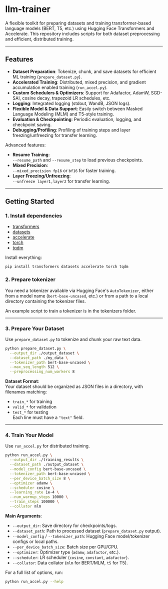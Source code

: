 # llm-trainer

A flexible toolkit for preparing datasets and training transformer-based language models (BERT, T5, etc.) using Hugging Face Transformers and Accelerate. This repository includes scripts for both dataset preprocessing and efficient, distributed training.

---

## Features

- **Dataset Preparation**: Tokenize, chunk, and save datasets for efficient ML training (`prepare_dataset.py`).
- **Accelerated Training**: Distributed, mixed precision, and gradient accumulation enabled training (`run_accel.py`).
- **Custom Schedulers & Optimizers**: Support for Adafactor, AdamW, SGD-SAI, cosine decay, trapezoid LR schedules, etc.
- **Logging**: Integrated logging (stdout, WandB, JSON logs).
- **Flexible Model & Data Support**: Easily switch between Masked Language Modeling (MLM) and T5-style training.
- **Evaluation & Checkpointing**: Periodic evaluation, logging, and checkpoint saving.
- **Debugging/Profiling**: Profiling of training steps and layer freezing/unfreezing for transfer learning.

Advanced features:

- **Resume Training**:  
  `--resume_path` and `--resume_step` to load previous checkpoints.
- **Mixed Precision**:  
  `--mixed_precision fp16` or `bf16` for faster training.
- **Layer Freezing/Unfreezing**:  
  `--unfreeze layer1,layer2` for transfer learning.

---

## Getting Started


### 1. Install dependencies

- [transformers](https://github.com/huggingface/transformers)
- [datasets](https://github.com/huggingface/datasets)
- [accelerate](https://github.com/huggingface/accelerate)
- [torch](https://pytorch.org/)
- [tqdm](https://github.com/tqdm/tqdm)

Install everything:
```bash
pip install transformers datasets accelerate torch tqdm
```

### 2. Prepare tokenizer

You need a tokenizer available via Hugging Face's `AutoTokenizer`, either from a model name (`bert-base-uncased`, etc.) or from a path to a local directory containing the tokenizer files.

An example script to train a tokenizer is in the tokenizers folder.

---

### 3. Prepare Your Dataset

Use `prepare_dataset.py` to tokenize and chunk your raw text data.

```bash
python prepare_dataset.py \
  --output_dir ./output_dataset \
  --dataset_path ./my_data \
  --tokenizer_path bert-base-uncased \
  --max_seq_length 512 \
  --preprocessing_num_workers 8
```

**Dataset Format**:  
Your dataset should be organized as JSON files in a directory, with filenames matching:  
- `train_*` for training  
- `valid_*` for validation  
- `test_*` for testing  
Each line must have a `"text"` field.

---

### 4. Train Your Model

Use `run_accel.py` for distributed training.

```bash
python run_accel.py \
  --output_dir ./training_results \
  --dataset_path ./output_dataset \
  --model_config bert-base-uncased \
  --tokenizer_path bert-base-uncased \
  --per_device_batch_size 8 \
  --optimizer adamw \
  --scheduler cosine \
  --learning_rate 1e-4 \
  --num_warmup_steps 10000 \
  --train_steps 100000 \
  --collator mlm
```

**Main Arguments**:
- `--output_dir`: Save directory for checkpoints/logs.
- `--dataset_path`: Path to processed dataset (`prepare_dataset.py` output).
- `--model_config` / `--tokenizer_path`: Hugging Face model/tokenizer configs or local paths.
- `--per_device_batch_size`: Batch size per GPU/CPU.
- `--optimizer`: Optimizer type (`adamw`, `adafactor`, etc.).
- `--scheduler`: LR scheduler (`cosine`, `constant`, `adafactor`).
- `--collator`: Data collator (`mlm` for BERT/MLM, `t5` for T5).

For a full list of options, run:
```bash
python run_accel.py --help
```



